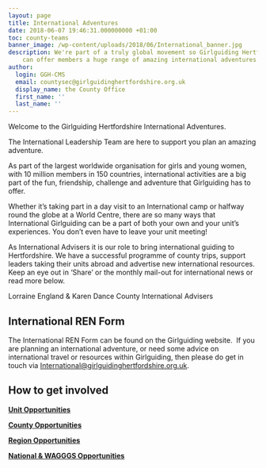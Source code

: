 ```yaml
---
layout: page
title: International Adventures
date: 2018-06-07 19:46:31.000000000 +01:00
toc: county-teams
banner_image: /wp-content/uploads/2018/06/International_banner.jpg
description: We're part of a truly global movement so Girlguiding Hertfordshire
    can offer members a huge range of amazing international adventures.
author:
  login: GGH-CMS
  email: countysec@girlguidinghertfordshire.org.uk
  display_name: the County Office
  first_name: ''
  last_name: ''
---
```


Welcome to the Girlguiding Hertfordshire International Adventures.

The International Leadership Team are here to support you plan an amazing adventure. 

As part of the largest worldwide organisation for girls and young women, with 10 million members in 150 countries, international activities are a big part of the fun, friendship, challenge and adventure that Girlguiding has to offer.

Whether it’s taking part in a day visit to an International camp or halfway round the globe at a World Centre, there are so many ways that International Girlguiding can be a part of both your own and your unit’s experiences. You don’t even have to leave your unit meeting!

As International Advisers it is our role to bring international guiding to Hertfordshire. We have a successful programme of county trips, support leaders taking their units abroad and advertise new international resources. Keep an eye out in ‘Share’ or the monthly mail-out for international news or read more below. 

Lorraine England & Karen Dance
County International Advisers

## International REN Form
The International REN Form can be found on the Girlguiding website.  If you are planning an international adventure, or need some advice on international travel or resources within Girlguiding, then please do get in touch via <a href="mailto:International@girlguidinghertfordshire.org.uk">International@girlguidinghertfordshire.org.uk</a>.

## How to get involved

<a href="/international-adventures/international-unit-opportunities/"><strong>Unit Opportunities</strong></a>

<a href="/international-adventures/international-county/"><strong>County Opportunities</strong></a>

<a href="/international-adventures/international-region-opportunities/"><strong>Region Opportunities</strong></a>

<a href="/international-adventures/international-national-wagggs-opportunities/"><strong>National &amp; WAGGGS Opportunities</strong></a>